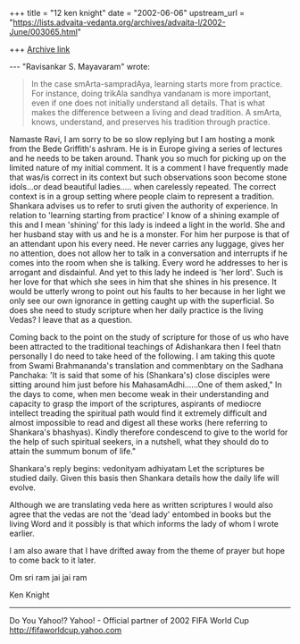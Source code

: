 +++
title = "12 ken knight"
date = "2002-06-06"
upstream_url = "https://lists.advaita-vedanta.org/archives/advaita-l/2002-June/003065.html"

+++
[Archive link](https://lists.advaita-vedanta.org/archives/advaita-l/2002-June/003065.html)

--- "Ravisankar S. Mayavaram"
<miinalochanii at YAHOO.COM> wrote:

>
> In the case smArta-sampradAya, learning starts more
> from practice. For
> instance, doing trikAla sandhya vandanam is more
> important, even if one
> does not initially understand all details.  That is
> what makes the
> difference between a living and dead tradition.  A
> smArta, knows,
> understand, and preserves his tradition through
> practice.

Namaste Ravi,
I am sorry to be so slow replying but I am hosting a
monk from the Bede Griffith's ashram. He is in Europe
giving a series of lectures and he needs to be taken
around.
Thank you so much for picking up on the limited nature
of my initial comment. It is a comment I have
frequently made that was/is correct in its context but
such observations soon become stone idols...or dead
beautiful ladies..... when carelessly repeated.
The correct context is in a group setting where people
claim to represent a tradition.
Shankara advises us to refer to sruti given the
authority of experience.
In relation to 'learning starting from practice' I
know of a shining example of this and I mean 'shining'
for this lady is indeed a light in the world.  She and
her husband stay with us and he is a monster.  For him
her purpose is that of an attendant upon his every
need. He never carries any luggage, gives her no
attention, does not allow her to talk in a
conversation and interrupts if he comes into the room
when she is talking. Every word he addresses to her is
arrogant and disdainful.  And yet to this lady he
indeed is 'her lord'. Such is her love for that which
she sees in him that she shines in his presence. It
would be utterly wrong to point out his faults to her
because in her light we only see our own ignorance in
getting caught up with the superficial. So does she
need to study scripture when her daily practice is the
living Vedas?  I leave that as a question.

Coming back to the point on the study of scripture for
those of us who have been attracted to the traditional
teachings of Adishankara then I feel thatn personally
I do need to take heed of the following.  I am taking
this quote from Swami Brahmananda's translation and
commenbtary on the Sadhana Panchaka:
'It is said that some of his (Shankara's) close
disciples were sitting around him just before his
MahasamAdhi......One of them asked," In the days to
come, when men become weak in their understanding and
capacity to grasp the import of the scriptures,
aspirants of mediocre intellect treading the spiritual
path  would find it extremely difficult and almost
impossible to read and digest all these works (here
referring to Shankara's bhashyas). Kindly therefore
condescend to give to the world for the help of such
spiritual seekers, in a nutshell, what they should do
to attain the summum bonum of life."

Shankara's reply begins:
vedonityam adhiyatam    Let the scriptures be studied
daily.
Given this basis then Shankara details how the daily
life will evolve.

Although we are translating veda here as written
scriptures I would also agree that the vedas are not
the 'dead lady' entombed in books but the living Word
and it possibly is that which informs the lady of whom
I wrote earlier.

I am also aware that I have drifted away from the
theme of prayer but hope to come back to it later.

Om sri ram jai jai ram

Ken Knight




__________________________________________________
Do You Yahoo!?
Yahoo! - Official partner of 2002 FIFA World Cup
http://fifaworldcup.yahoo.com

